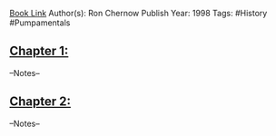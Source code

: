 
[Book Link]()
Author(s): Ron Chernow
Publish Year: 1998
Tags: #History #Pumpamentals 

## <u>Chapter 1: </u>
–Notes–


## <u>Chapter 2:</u>
–Notes–